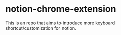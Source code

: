 # notion-chrome-extension
This is an repo that aims to introduce more keyboard shortcut/customization for notion.
